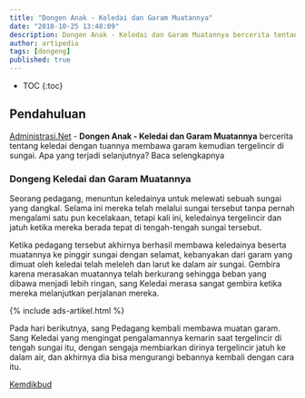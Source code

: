 ```yaml
---
title: "Dongen Anak - Keledai dan Garam Muatannya"
date: "2018-10-25 13:48:09"
description: Dongen Anak - Keledai dan Garam Muatannya bercerita tentang keledai dengan tuannya membawa garam kemudian tergelincir di sungai, Apa yang terjadi selanjutnya?
author: artipedia
tags: [dongeng]
published: true
---
```


* TOC
{:toc}

## Pendahuluan 
[Administrasi.Net](/ "Administrasi.Net") - **Dongen Anak - Keledai dan Garam Muatannya** bercerita tentang keledai dengan tuannya membawa garam kemudian tergelincir di sungai. Apa yang terjadi selanjutnya? Baca selengkapnya

### Dongeng Keledai dan Garam Muatannya
Seorang pedagang, menuntun keledainya untuk melewati sebuah sungai yang dangkal. Selama ini mereka telah melalui sungai tersebut tanpa pernah mengalami satu pun kecelakaan, tetapi kali ini, keledainya tergelincir dan jatuh ketika mereka berada tepat di tengah-tengah sungai tersebut. 

Ketika pedagang tersebut akhirnya berhasil membawa keledainya beserta muatannya ke pinggir sungai dengan selamat, kebanyakan dari garam yang dimuat oleh keledai telah meleleh dan larut ke dalam air sungai. 
Gembira karena merasakan muatannya telah berkurang sehingga beban yang dibawa menjadi lebih ringan, sang Keledai merasa sangat gembira ketika mereka melanjutkan perjalanan mereka.

{% include ads-artikel.html %}

Pada hari berikutnya, sang Pedagang kembali membawa muatan garam. Sang Keledai yang mengingat pengalamannya kemarin saat tergelincir di tengah sungai itu, dengan sengaja membiarkan dirinya tergelincir jatuh ke dalam air, dan akhirnya dia bisa mengurangi bebannya kembali dengan cara itu.

<div class="sumber"><a href="http://pauddikmaskalsel.kemdikbud.go.id/index.php/dongeng-anak/474-keledai-dan-garam-muatannya" title="Kemdikbud">Kemdikbud</a></div>
